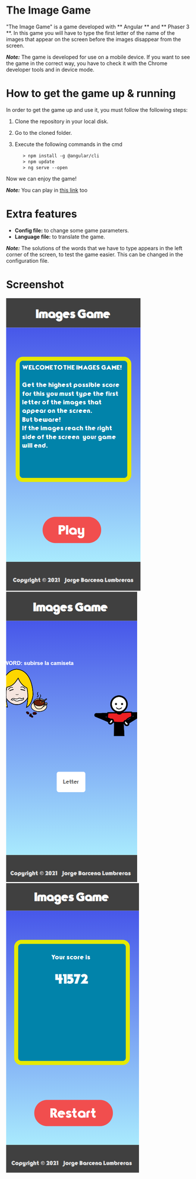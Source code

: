 
# The Image Game

"The Image Game" is a game developed with ** Angular ** and ** Phaser 3 **. In this game you will have to type the first letter of the name of the images that appear on the screen before the images disappear from the screen.

***Note:*** The game is developed for use on a mobile device. If you want to see the game in the correct way, you have to check it with the Chrome developer tools and in device mode.

# How to get the game up & running

In order to get the game up and use it, you must follow the following steps:

 1. Clone the repository in your local disk.
 2.  Go to the cloned folder.
 3.  Execute the following commands in the cmd

			> npm install -g @angular/cli
			> npm update
			> ng serve --open

Now we can enjoy the game!

***Note:*** You can play in [this link](https://jorgebarcena3.github.io/Image_game/) too

# Extra features

 - **Config file:** to change some game parameters.
 -  **Language file:** to translate the game.
 
 ***Note:*** The solutions of the words that we have to type appears in the left corner of the screen, to test the game easier. This can be changed in the configuration file.

# Screenshot

![Initial screen](https://github.com/JorgeBarcena3/Image_game/blob/main/images/1.png)
![Game screen](https://github.com/JorgeBarcena3/Image_game/blob/main/images/2.png)
![Final screen](https://github.com/JorgeBarcena3/Image_game/blob/main/images/3.png)